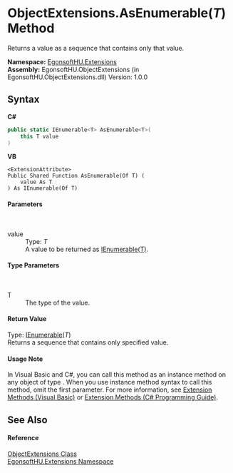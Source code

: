 # ObjectExtensions.AsEnumerable(*T*) Method 
 

Returns a value as a sequence that contains only that value.

**Namespace:**&nbsp;<a href="4964ee26-fcfd-8bcf-015a-9894fbfc7ff9.md">EgonsoftHU.Extensions</a><br />**Assembly:**&nbsp;EgonsoftHU.ObjectExtensions (in EgonsoftHU.ObjectExtensions.dll) Version: 1.0.0

## Syntax

**C#**<br />
``` C#
public static IEnumerable<T> AsEnumerable<T>(
	this T value
)

```

**VB**<br />
``` VB
<ExtensionAttribute>
Public Shared Function AsEnumerable(Of T) ( 
	value As T
) As IEnumerable(Of T)
```


#### Parameters
&nbsp;<dl><dt>value</dt><dd>Type: *T*<br />A value to be returned as <a href="http://msdn2.microsoft.com/en-us/library/9eekhta0" target="_blank">IEnumerable(T)</a>.</dd></dl>

#### Type Parameters
&nbsp;<dl><dt>T</dt><dd>The type of the value.</dd></dl>

#### Return Value
Type: <a href="http://msdn2.microsoft.com/en-us/library/9eekhta0" target="_blank">IEnumerable</a>(*T*)<br />Returns a sequence that contains only specified value.

#### Usage Note
In Visual Basic and C#, you can call this method as an instance method on any object of type . When you use instance method syntax to call this method, omit the first parameter. For more information, see <a href="http://msdn.microsoft.com/en-us/library/bb384936.aspx">Extension Methods (Visual Basic)</a> or <a href="http://msdn.microsoft.com/en-us/library/bb383977.aspx">Extension Methods (C# Programming Guide)</a>.

## See Also


#### Reference
<a href="0ae3de50-bf50-0f13-79f9-e1b2fe936219.md">ObjectExtensions Class</a><br /><a href="4964ee26-fcfd-8bcf-015a-9894fbfc7ff9.md">EgonsoftHU.Extensions Namespace</a><br />